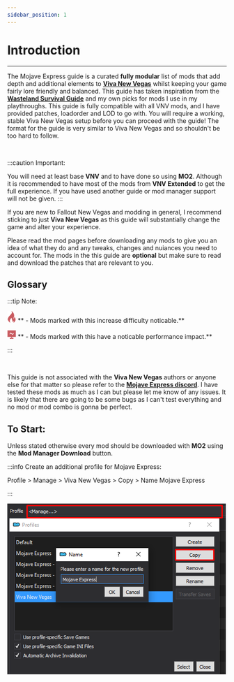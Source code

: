 ```yaml
---
sidebar_position: 1
---
```


# Introduction

---

The Mojave Express guide is a curated **fully modular** list of mods that add depth and additional elements to **[Viva New Vegas](https://vivanewvegas.moddinglinked.com/)** whilst keeping your game fairly lore friendly and balanced.
This guide has taken inspiration from the **[Wasteland Survival Guide](https://wastelandsurvivalguide.com/)** and my own picks for mods I use in my playthroughs. This guide is fully compatible with all VNV mods, and I have provided patches, loadorder and LOD to go with. You will require a working, stable Viva New Vegas setup before you can proceed with the guide! The format for the guide is very similar to Viva New Vegas and so shouldn't be too hard to follow.

<br />

:::caution Important:

You will need at least base **VNV** and to have done so using **MO2**. Although it is recommended to have most of the mods from **VNV Extended** to get the full experience. If you have used another guide or mod manager support will not be given. 
:::

If you are new to Fallout New Vegas and modding in general, I recommend sticking to just **Viva New Vegas** as this guide will substantially change the game and alter your experience.

Please read the mod pages before downloading any mods to give you an idea of what they do and any tweaks, changes and nuiances you need to account for. The mods in the this guide are **optional** but make sure to read and download the patches that are relevant to you. 

## Glossary

:::tip Note:

![](../static/img/Difficulty.png) ** - Mods marked with this increase difficulty noticable.**

![](../static/img/Performance.png) ** - Mods marked with this have a noticable performance impact.**

:::

<br />

This guide is not associated with the **Viva New Vegas** authors or anyone else for that matter so please refer to the **[Mojave Express discord](https://discord.gg/6brK3Pb8gR)**. I have tested these mods as much as I can but please let me know of any issues. It is likely that there are going to be some bugs as I can't test everything and no mod or mod combo is gonna be perfect.

## To Start:

Unless stated otherwise every mod should be downloaded with **MO2** using the **Mod Manager Download** button.

:::info Create an additional profile for Mojave Express:

Profile > Manage > Viva New Vegas > Copy > Name Mojave Express

:::


![MO2 Profile Select](../static/img/mo2profileselect.webp)

